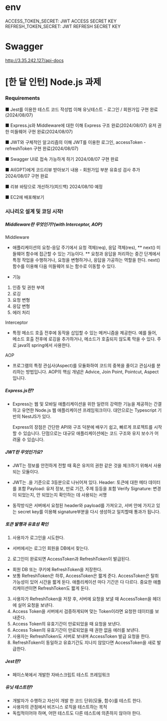 # env

ACCESS_TOKEN_SECRET: JWT ACCESS SECRET KEY
REFRESH_TOKEN_SECRET: JWT REFRESH SECRET KEY

# Swagger

http://3.35.242.127/api-docs

# [한 달 인턴] Node.js 과제

### Requirements

■ Jest를 이용한 테스트 코드 작성법 이해
유닛테스트 - 로그인 / 회원가입 구현 완료(2024/08/07)

■ Express.js와 Middleware에 대한 이해
Express 구조 완료(2024/08/07)
유저 권한 미들웨어 구현 완료(2024/08/07)

■ JWT와 구체적인 알고리즘의 이해
JWT를 이용한 로그인, accessToken - refreshToken 구현 완료(2024/08/07)

■ Swagger UI로 접속 가능하게 하기
2024/08/07 구현 완료

■ AI(GPT)에게 코드리뷰 받아보기
내용 - 회원가입 부분 유효성 검사 추가
2024/08/07 구현 완료

■ 리뷰 바탕으로 개선하기(피드백)
2024/08/10 예정

■ EC2에 배포해보기

### 시나리오 설계 및 코딩 시작!

##### Middleware란 무엇인가?(with Interceptor, AOP)

Middleware

- 애플리케이션의 요청-응답 주기에서 요청 객체(req), 응답 객체(res), ** next() 미들웨어 함수에 접근할 수 있는 기능이다. **
  요청과 응답을 처리하는 중간 단계에서 특정 작업을 수행하거나, 요청을 변형하거나, 응답을 가공하는 역할을 한다.
  next() 함수를 이용해 다음 미들웨어 또는 함수로 이동할 수 있다.

- 기능

1. 인증 밎 권한 부여
2. 로깅
3. 요청 변형
4. 응답 변형
5. 에러 처리

Interceptor

- 특정 메소드 호출 전후에 동작을 삽입할 수 있는 메커니즘을 제공한다. 예를 들어, 메소드 호출 전후에 로깅을 추가하거나, 메소드가
  호출되지 않도록 막을 수 있다. 주로 java의 spring에서 사용한다.

AOP

- 프로그램의 특정 관심사(Aspect)를 모듈화하여 코드의 중복을 줄이고 관심사를 분리하는 방법입니다. AOP의 핵심 개념은 Advice, Join Point, Pointcut, Aspect입니다.

##### Express.js란?

- Express는 웹 및 모바일 애플리케이션을 위한 일련의 강력한 기능을 제공하는 간결하고 유연한 Node.js 웹 애플리케이션 프레임워크이다.
  대안으로는 Typescript 기반의 NestJS가 있다.

  Express의 장점은 간단한 API와 구조 덕분에 배우기 쉽고, 빠르게 프로젝트를 시작할 수 있습니다.
  단점으로는 대규모 애플리케이션에는 코드 구조와 유지 보수가 어려울 수 있습니다.

##### JWT란 무엇인가요?

- JWT는 정보를 안전하게 전할 때 혹은 유저의 권한 같은 것을 체크하기 위해서 사용되는 모듈이다.
- JWT는 .을 기준으로 3등분으로 나뉘어져 있다.
  Header: 토큰에 대한 메타 데이터를 포함
  Payload: 유저 정보, 만료 기간, 주제 등등을 포함
  Verify Signature: 변경이 되었는지, 안 되었는지 확인하는 데 사용되는 서명

- 동작방식은 서버에서 요청된 header와 payload를 가져오고,
  서버 안에 가지고 있는 secret key를 이용해 signature부분을 다시 생성하고 일치할때 통과가 됩니다.

##### 토큰 발행과 유효성 확인

1. 사용자가 로그인을 시도한다.

- 서버에서는 로그인 회원을 DB에서 찾는다.

2. 로그인이 완료되면 AccessToken과 RefreshToken이 발급된다.

- 회원 DB 또는 쿠키에 RefreshToken을 저장한다.
- 보통 RefreshToken은 하루, AccessToken은 짧게 준다.
  AccessToken은 탈취 가능성이 있어 시간을 짧게 둔다. 애플리케이션 마다 기간은 다 다르다.
  중요한 애플리케이션이면 RefreshToken도 짧게 둔다.

3. 사용자가 RefreshToken을 저장 후, 서버에 요청을 보낼 때 AccessToken을 헤더에 실어 요청을 보낸다.
4. Access Token을 서버에서 검증하게되며 맞는 Token이라면 요청한 데이터를 보내준다.
5. Access Token의 유효기간이 만료되었을 때 요청을 보낸다.
6. Access Token의 유효기간이 만료되었을 때 권한 없음 에러를 보낸다.
7. 사용자는 RefreshToken도 서버로 보내며 AccessToken 발급 요청을 한다.
8. RefreshToken이 동일하고 유효기간도 지나지 않았다면 AccessToken을 새로 발급한다.

##### Jest란?

- 페이스북에서 개발한 자바스크립트 테스트 프레임워크

##### 유닛 테스트란?

- 개발자가 수행하고 자신이 개발 한 코드 단위(모듈, 함수)를 테스트 한다.
- 사용자의 관점에서 비즈니스 로직을 테스트하는 목적
- 독립적이어야 하며, 어떤 테스트도 다른 테스트에 의존하지 않아야 한다.

